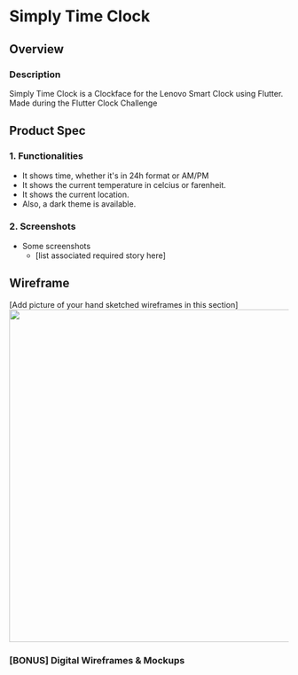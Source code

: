 # Simply Time Clock

## Overview
### Description
Simply Time Clock is a Clockface for the Lenovo Smart Clock using Flutter.
Made during the Flutter Clock Challenge

## Product Spec

### 1. Functionalities

* It shows time, whether it's in 24h format or AM/PM
* It shows the current temperature in celcius or farenheit.
* It shows the current location.
* Also, a dark theme is available.

### 2. Screenshots

* Some screenshots
   * [list associated required story here]

## Wireframe
[Add picture of your hand sketched wireframes in this section]
<img src="YOUR_WIREFRAME_IMAGE_URL" width=600>

### [BONUS] Digital Wireframes & Mockups
